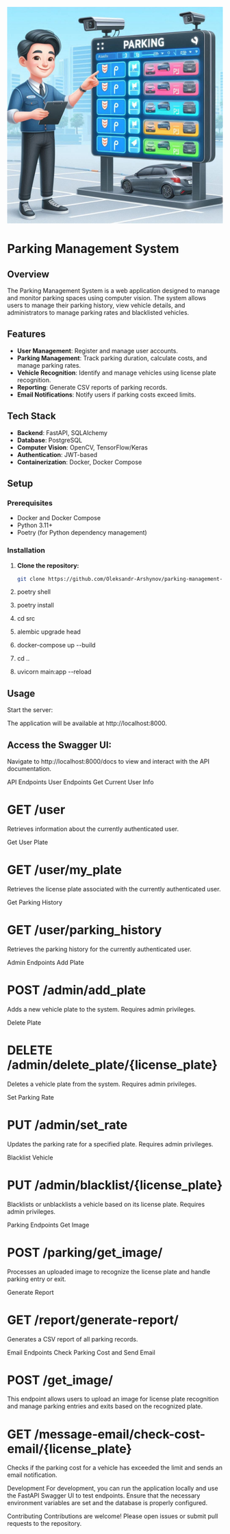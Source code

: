 ![обкладинка](logo.jpeg)
# Parking Management System

## Overview

The Parking Management System is a web application designed to manage and monitor parking spaces using computer vision. The system allows users to manage their parking history, view vehicle details, and administrators to manage parking rates and blacklisted vehicles.

## Features

- **User Management**: Register and manage user accounts.
- **Parking Management**: Track parking duration, calculate costs, and manage parking rates.
- **Vehicle Recognition**: Identify and manage vehicles using license plate recognition.
- **Reporting**: Generate CSV reports of parking records.
- **Email Notifications**: Notify users if parking costs exceed limits.

## Tech Stack

- **Backend**: FastAPI, SQLAlchemy
- **Database**: PostgreSQL
- **Computer Vision**: OpenCV, TensorFlow/Keras
- **Authentication**: JWT-based
- **Containerization**: Docker, Docker Compose

## Setup

### Prerequisites

- Docker and Docker Compose
- Python 3.11+
- Poetry (for Python dependency management)

### Installation

1. **Clone the repository:**

   ```bash
   git clone https://github.com/Oleksandr-Arshynov/parking-management-system

2. poetry shell

3. poetry install

4. cd src

5. alembic upgrade head

6. docker-compose up --build

7. cd ..

8. uvicorn main:app --reload

## Usage
Start the server:

The application will be available at http://localhost:8000.

## Access the Swagger UI:

Navigate to http://localhost:8000/docs to view and interact with the API documentation.

API Endpoints
User Endpoints
Get Current User Info

# GET /user

Retrieves information about the currently authenticated user.

Get User Plate

# GET /user/my_plate

Retrieves the license plate associated with the currently authenticated user.

Get Parking History

# GET /user/parking_history

Retrieves the parking history for the currently authenticated user.

Admin Endpoints
Add Plate

# POST /admin/add_plate

Adds a new vehicle plate to the system. Requires admin privileges.

Delete Plate

# DELETE /admin/delete_plate/{license_plate}

Deletes a vehicle plate from the system. Requires admin privileges.

Set Parking Rate

# PUT /admin/set_rate

Updates the parking rate for a specified plate. Requires admin privileges.

Blacklist Vehicle

# PUT /admin/blacklist/{license_plate}

Blacklists or unblacklists a vehicle based on its license plate. Requires admin privileges.

Parking Endpoints
Get Image

# POST /parking/get_image/

Processes an uploaded image to recognize the license plate and handle parking entry or exit.

Generate Report

# GET /report/generate-report/

Generates a CSV report of all parking records.

Email Endpoints
Check Parking Cost and Send Email

# POST /get_image/

This endpoint allows users to upload an image for license plate recognition and manage parking entries and exits based on the recognized plate.

# GET /message-email/check-cost-email/{license_plate}

Checks if the parking cost for a vehicle has exceeded the limit and sends an email notification.

Development
For development, you can run the application locally and use the FastAPI Swagger UI to test endpoints. Ensure that the necessary environment variables are set and the database is properly configured.

Contributing
Contributions are welcome! Please open issues or submit pull requests to the repository.


